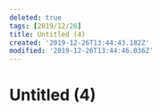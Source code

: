 ```yaml
---
deleted: true
tags: [2019/12/26]
title: Untitled (4)
created: '2019-12-26T13:44:43.182Z'
modified: '2019-12-26T13:44:46.036Z'
---
```


# Untitled (4)
